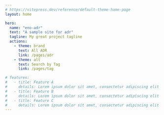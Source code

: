 ```yaml
---
# https://vitepress.dev/reference/default-theme-home-page
layout: home

hero:
  name: "eno-adr"
  text: "A sample site for adr"
  tagline: My great project tagline
  actions:
    - theme: brand
      text: All ADR
      link: /pages/adr
    - theme: alt
      text: Search by Tag
      link: /pages/tag

# features:
#   - title: Feature A
#     details: Lorem ipsum dolor sit amet, consectetur adipiscing elit
#   - title: Feature B
#     details: Lorem ipsum dolor sit amet, consectetur adipiscing elit
#   - title: Feature C
#     details: Lorem ipsum dolor sit amet, consectetur adipiscing elit
---
```

